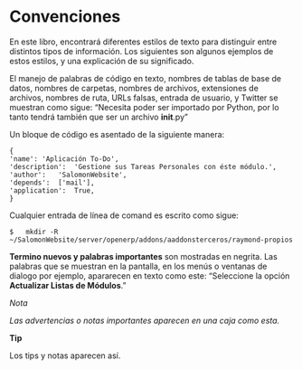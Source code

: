 Convenciones
===
En este libro, encontrará diferentes estilos de texto para distinguir entre distintos tipos de información. Los siguientes son algunos ejemplos de estos estilos, y una explicación de su significado.

El manejo de palabras de código en texto, nombres de tablas de base de datos, nombres de carpetas, nombres de archivos, extensiones de archivos, nombres de ruta, URLs falsas, entrada de usuario, y	Twitter	se muestran como sigue: “Necesita poder ser importado por Python, por lo tanto tendrá también que ser un archivo	__init__.py”

Un bloque de código es asentado de la siguiente manera:
```
{				
'name':	'Aplicación To-Do',
'description':	'Gestione sus Tareas Personales con éste módulo.',
'author':	'SalomonWebsite',			
'depends':	['mail'],				
'application':	True,
}
```
Cualquier entrada de línea de comand es escrito como sigue:
```
$	mkdir -R ~/SalomonWebsite/server/openerp/addons/aaddonsterceros/raymond-propios
```
**Termino nuevos y palabras importantes** son mostradas en negrita.	Las palabras que se muestran en la pantalla, en los menús o ventanas de dialogo por ejemplo, apararecen en texto como este: “Seleccione la opción **Actualizar Listas de Módulos**.”


*Nota*

*Las advertencias o notas importantes aparecen en una caja como esta.*

**Tip**

Los tips y notas aparecen así.
